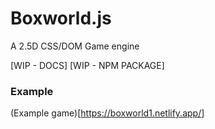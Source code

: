 # Boxworld.js

A 2.5D CSS/DOM Game engine

[WIP - DOCS]
[WIP - NPM PACKAGE]

### Example

(Example game)[https://boxworld1.netlify.app/]
